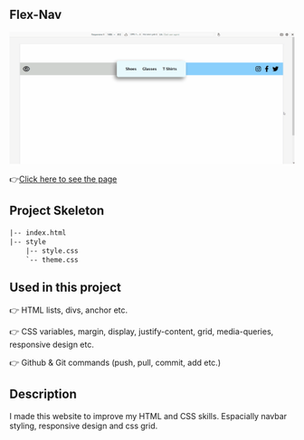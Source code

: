 ## Flex-Nav
![Animation](https://github.com/bbluechip/flex-nav/blob/master/Animation.gif)


👉[Click here to see the page](https://bbluechip.github.io/flex-nav/)

## Project Skeleton 

```
|-- index.html
|-- style
    |-- style.css
    `-- theme.css
```

## Used in this project
👉 HTML lists, divs, anchor etc.

👉 CSS variables, margin, display, justify-content, grid, media-queries, responsive design etc.

👉 Github & Git commands (push, pull, commit, add etc.)

## Description
I made this website to improve my HTML and CSS skills. Espacially navbar styling, responsive design and css grid.
